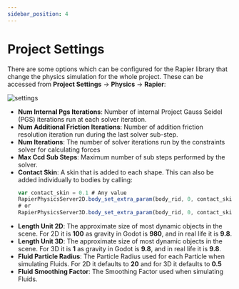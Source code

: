 ```yaml
---
sidebar_position: 4
---
```


# Project Settings

There are some options which can be configured for the Rapier library that change the physics simulation for the whole project. These can be accessed from **Project Settings** -> **Physics** -> **Rapier**:

![settings](/img/project-settings/settings.png)

- **Num Internal Pgs Iterations**: Number of internal Project Gauss Seidel (PGS) iterations run at each solver iteration.
- **Num Additional Friction Iterations**: Number of addition friction resolution iteration run during the last solver sub-step.
- **Num Iterations**:  The number of solver iterations run by the constraints solver for calculating forces
- **Max Ccd Sub Steps**: Maximum number of sub steps performed by the solver.
- **Contact Skin**: A skin that is added to each shape. This can also be added individually to bodies by calling:
  ```js
  var contact_skin = 0.1 # Any value
  RapierPhysicsServer2D.body_set_extra_param(body_rid, 0, contact_skin)
  # or
  RapierPhysicsServer3D.body_set_extra_param(body_rid, 0, contact_skin)
  ````
- **Length Unit 2D**: The approximate size of most dynamic objects in the scene. For 2D it is **100** as gravity in Godot is **980**, and in real life it is **9.8**.
- **Length Unit 3D**: The approximate size of most dynamic objects in the scene. For 3D it is **1** as gravity in Godot is **9.8**, and in real life it is **9.8**.
- **Fluid Particle Radius**: The Particle Radius used for each Particle when simulating Fluids. For 2D it defaults to **20** and for 3D it defaults to **0.5**
- **Fluid Smoothing Factor**: The Smoothing Factor used when simulating Fluids.
